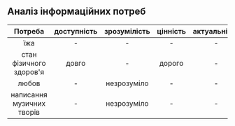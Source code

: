 ## Аналіз інформаційних потреб
|Потреба|доступність|зрозумілість|цінність|актуальність|
|:-----:|:---------:|:----------:|:------:|:----------:|
|їжа|-|-|-|-|
|стан фізичного здоров'я|довго|-|дорого|-|
|любов|-|незрозуміло|-|-|
|написання музичних творів|-|незрозуміло|-|-|
